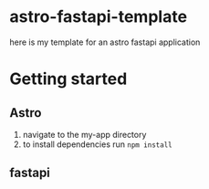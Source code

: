 # astro-fastapi-template
here is my template for an astro fastapi application
# Getting started
## Astro
1. navigate to the my-app directory
2. to install dependencies run `npm install`
## fastapi

  
